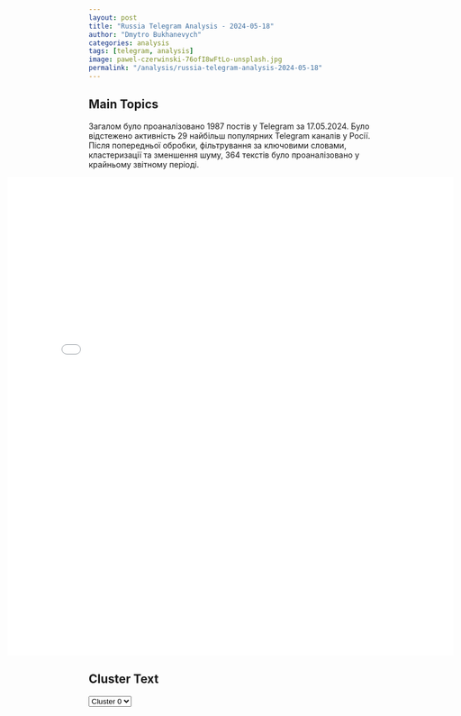 ```yaml
---
layout: post
title: "Russia Telegram Analysis - 2024-05-18"
author: "Dmytro Bukhanevych"
categories: analysis
tags: [telegram, analysis]
image: pawel-czerwinski-76ofI8wFtLo-unsplash.jpg
permalink: "/analysis/russia-telegram-analysis-2024-05-18"
---
```


<style>
    /* Adjusting iframe-container styles */
    .wide-iframe-container {
        width: calc(100% + 30vw);  /* Extending the width */
        margin-left: -15vw;       /* Negative margin to push to the left */
        overflow: hidden;         /* In case the iframe content spills over */
    }

    .wide-iframe-container iframe {
        width: 100%;  /* Making the iframe take the full width of its container */
        border: none; /* Removing any borders from the iframe */
    }

    /* Toggle mechanism */
    .hidden {
        display: none;
    }
    
    .show-content-target:checked + .show-content {
        display: block;
    }
</style>

<h2>Main Topics</h2>
<p>Загалом було проаналізовано 1987 постів у Telegram за 17.05.2024. Було відстежено активність 29 найбільш популярних Telegram каналів у Росії. Після попередньої обробки, фільтрування за ключовими словами, кластеризації та зменшення шуму, 364 текстів було проаналізовано у крайньому звітному періоді.</p>
<!-- Embedding Main Plotly Visualization -->
<div class="wide-iframe-container">
    <iframe src="{{site.baseurl}}/visualizations/2024-05-18/fig_topics_time.html" height="850"></iframe>
</div>


<h2>Cluster Text</h2>

<!-- Dropdown to select a cluster -->
<select id="clusterSelector" onchange="displayClusterText()">
<option value="0">Cluster 0</option><option value="1">Cluster 1</option>
</select>

<!-- Display area for the selected cluster's text -->
<div id="clusterTextDisplay" class="hidden"></div>

<script type="text/javascript">
    var clusterDetails = {"0": "<b>Total Posts:</b> 16<br><b>Date:</b> 2024-05-17 05:29:25+00:00<br><b>Author:</b> rian_ru<br><b>Link:</b> https://t.me/s/rian_ru/245876<br><b>Subscribers:</b> 3210280<br><b>Text:</b> \u0422\u0435\u043a\u0441\u0442: \u0417\u0430\u044f\u0432\u043b\u0435\u043d\u0438\u044f \u041f\u0443\u0442\u0438\u043d\u0430 \u0432 \u0440\u0430\u043c\u043a\u0430\u0445 \u0432\u044b\u0441\u0442\u0443\u043f\u043b\u0435\u043d\u0438\u044f \u043d\u0430 \u042d\u041a\u0421\u041f\u041e \u0432 \u0425\u0430\u0440\u0431\u0438\u043d\u0435:\u25aa\ufe0f\u043f\u0430\u0440\u0442\u043d\u0435\u0440\u0441\u0442\u0432\u043e \u0420\u043e\u0441\u0441\u0438\u0438 \u0438 \u041a\u0438\u0442\u0430\u044f \u043d\u0430\u0434\u0435\u0436\u043d\u043e \u043e\u0431\u0435\u0441\u043f\u0435\u0447\u0438\u0432\u0430\u0435\u0442 \u044d\u043d\u0435\u0440\u0433\u0435\u0442\u0438\u0447\u0435\u0441\u043a\u0443\u044e \u0431\u0435\u0437\u043e\u043f\u0430\u0441\u043d\u043e\u0441\u0442\u044c, \u043f\u043e\u0432\u044b\u0448\u0430\u0435\u0442 \u0443\u0440\u043e\u0432\u0435\u043d\u044c \u0431\u043b\u0430\u0433\u043e\u0441\u043e\u0441\u0442\u043e\u044f\u043d\u0438\u044f \u043d\u0430\u0440\u043e\u0434\u043e\u0432;\u25aa\ufe0f\u0420\u043e\u0441\u0441\u0438\u044f \u0441\u043f\u043e\u0441\u043e\u0431\u043d\u0430 \u0441\u043d\u0430\u0431\u0436\u0430\u0442\u044c \u043a\u0438\u0442\u0430\u0439\u0441\u043a\u0443\u044e \u044d\u043a\u043e\u043d\u043e\u043c\u0438\u043a\u0443 \u044d\u043a\u043e\u043b\u043e\u0433\u0438\u0447\u0435\u0441\u043a\u0438 \u0447\u0438\u0441\u0442\u043e\u0439 \u0434\u043e\u0441\u0442\u0443\u043f\u043d\u043e\u0439 \u044d\u043d\u0435\u0440\u0433\u0438\u0435\u0439;\u25aa\ufe0f\u0420\u043e\u0441\u0441\u0438\u044f \u043f\u043e\u0434\u0434\u0435\u0440\u0436\u0438\u0432\u0430\u0435\u0442 \u043d\u0430\u0441\u0442\u0440\u043e\u0439 \u041a\u0438\u0442\u0430\u044f \u043d\u0430 \u043b\u043e\u043a\u0430\u043b\u0438\u0437\u0430\u0446\u0438\u044e \u043f\u0440\u043e\u0438\u0437\u0432\u043e\u0434\u0441\u0442\u0432 \u0432 \u0420\u0424, \u0433\u043e\u0442\u043e\u0432\u0430 \u043f\u0440\u0435\u0434\u043e\u0441\u0442\u0430\u0432\u043b\u044f\u0442\u044c \u0438\u043d\u0432\u0435\u0441\u0442\u043e\u0440\u0430\u043c \u043b\u044c\u0433\u043e\u0442\u044b, \u041a\u0430\u043b\u0443\u0436\u0441\u043a\u0430\u044f \u043e\u0431\u043b\u0430\u0441\u0442\u044c \u043d\u0430\u0441\u0442\u0440\u043e\u0435\u043d\u0430 \u0440\u0430\u0437\u0432\u0438\u0432\u0430\u0442\u044c \u0441\u043e\u0442\u0440\u0443\u0434\u043d\u0438\u0447\u0435\u0441\u0442\u0432\u043e \u0432 \u0430\u0432\u0442\u043e\u043c\u043e\u0431\u0438\u043b\u044c\u043d\u043e\u0439 \u0441\u0444\u0435\u0440\u0435;\u25aa\ufe0f\u0443 \u0441\u043e\u0442\u0440\u0443\u0434\u043d\u0438\u0447\u0435\u0441\u0442\u0432\u0430 \u043c\u0435\u0436\u0434\u0443 \u0414\u0430\u043b\u044c\u043d\u0438\u043c \u0412\u043e\u0441\u0442\u043e\u043a\u043e\u043c \u0438 \u0441\u0435\u0432\u0435\u0440\u043e-\u0432\u043e\u0441\u0442\u043e\u043a\u043e\u043c \u041a\u0438\u0442\u0430\u044f \u0431\u043e\u043b\u044c\u0448\u043e\u0439 \u043f\u043e\u0442\u0435\u043d\u0446\u0438\u0430\u043b;\u25aa\ufe0f\u0431\u0443\u0434\u0435\u0442 \u043f\u0440\u043e\u0434\u043e\u043b\u0436\u0435\u043d\u043e \u0441\u043e\u043a\u0440\u0430\u0449\u0435\u043d\u0438\u0435 \u0432\u0440\u0435\u043c\u0435\u043d\u0438 \u0434\u043e\u0441\u043c\u043e\u0442\u0440\u0430 \u0433\u0440\u0443\u0437\u043e\u0432 \u0438 \u0442\u0440\u0430\u043d\u0441\u043f\u043e\u0440\u0442\u0430 \u043d\u0430 \u0433\u0440\u0430\u043d\u0438\u0446\u0435.\u041e\u043d \u043f\u0440\u0438\u0433\u043b\u0430\u0441\u0438\u043b \u043a\u0438\u0442\u0430\u0439\u0441\u043a\u0438\u0445 \u043f\u0430\u0440\u0442\u043d\u0451\u0440\u043e\u0432 \u043d\u0430 \u0412\u042d\u0424, \u0433\u0434\u0435 \u043f\u0440\u0435\u0434\u043b\u043e\u0436\u0438\u043b \u043e\u0431\u0441\u0443\u0434\u0438\u0442\u044c \u0441\u043e\u0442\u0440\u0443\u0434\u043d\u0438\u0447\u0435\u0441\u0442\u0432\u043e, \u0432 \u0442\u043e\u043c \u0447\u0438\u0441\u043b\u0435 \u043d\u0430 \u0442\u0435\u0440\u0440\u0438\u0442\u043e\u0440\u0438\u044f\u0445 \u043e\u043f\u0435\u0440\u0435\u0436\u0430\u044e\u0449\u0435\u0433\u043e \u0440\u0430\u0437\u0432\u0438\u0442\u0438\u044f.", "1": "<b>Total Posts:</b> 16<br><b>Date:</b> 2024-05-17 05:02:30+00:00<br><b>Author:</b> bbbreaking<br><b>Link:</b> https://t.me/s/bbbreaking/181893<br><b>Subscribers:</b> 1736698<br><b>Text:</b> \u0422\u0435\u043a\u0441\u0442: \u2757\ufe0f\u0421\u0440\u0435\u0434\u0441\u0442\u0432\u0430 \u041f\u0412\u041e \u0443\u043d\u0438\u0447\u0442\u043e\u0436\u0438\u043b\u0438 \u0438 \u043f\u0435\u0440\u0435\u0445\u0432\u0430\u0442\u0438\u043b\u0438 102 \u0431\u0435\u0441\u043f\u0438\u043b\u043e\u0442\u043d\u0438\u043a\u0430 \u043d\u0430\u0434 \u0440\u043e\u0441\u0441\u0438\u0439\u0441\u043a\u0438\u043c\u0438 \u0440\u0435\u0433\u0438\u043e\u043d\u0430\u043c\u0438, \u0441\u043e\u043e\u0431\u0449\u0438\u043b\u0438 \u0432 \u041c\u0438\u043d\u043e\u0431\u043e\u0440\u043e\u043d\u044b \u0420\u0424. \u041d\u0430\u0434 \u041a\u0440\u044b\u043c\u043e\u043c \u0441\u0431\u0438\u043b\u0438 51 \u0431\u0435\u0441\u043f\u0438\u043b\u043e\u0442\u043d\u0438\u043a, \u043d\u0430\u0434 \u041a\u0440\u0430\u0441\u043d\u043e\u0434\u0430\u0440\u0441\u043a\u0438\u043c \u043a\u0440\u0430\u0435\u043c \u2014 44. \u0412 \u0427\u0435\u0440\u043d\u043e\u043c \u043c\u043e\u0440\u0435 \u0431\u044b\u043b\u043e \u0443\u043d\u0438\u0447\u0442\u043e\u0436\u0435\u043d\u043e \u0448\u0435\u0441\u0442\u044c \u0443\u043a\u0440\u0430\u0438\u043d\u0441\u043a\u0438\u0445 \u0431\u0435\u0437\u044d\u043a\u0438\u043f\u0430\u0436\u043d\u044b\u0445 \u043a\u0430\u0442\u0435\u0440\u043e\u0432. \u00ab\u0414\u0435\u0436\u0443\u0440\u043d\u044b\u043c\u0438 \u0441\u0440\u0435\u0434\u0441\u0442\u0432\u0430\u043c\u0438 \u041f\u0412\u041e \u0443\u043d\u0438\u0447\u0442\u043e\u0436\u0435\u043d\u043e \u0438 \u043f\u0435\u0440\u0435\u0445\u0432\u0430\u0447\u0435\u043d\u043e 51 \u0411\u041f\u041b\u0410 \u043d\u0430\u0434 \u0442\u0435\u0440\u0440\u0438\u0442\u043e\u0440\u0438\u0435\u0439 \u041a\u0440\u044b\u043c\u0441\u043a\u043e\u0433\u043e \u043f\u043e\u043b\u0443\u043e\u0441\u0442\u0440\u043e\u0432\u0430, 44 \u0411\u041f\u041b\u0410 \u043d\u0430\u0434 \u0442\u0435\u0440\u0440\u0438\u0442\u043e\u0440\u0438\u0435\u0439 \u041a\u0440\u0430\u0441\u043d\u043e\u0434\u0430\u0440\u0441\u043a\u043e\u0433\u043e \u043a\u0440\u0430\u044f, \u0448\u0435\u0441\u0442\u044c \u0411\u041f\u041b\u0410 \u043d\u0430\u0434 \u0442\u0435\u0440\u0440\u0438\u0442\u043e\u0440\u0438\u0435\u0439 \u0411\u0435\u043b\u0433\u043e\u0440\u043e\u0434\u0441\u043a\u043e\u0439 \u043e\u0431\u043b\u0430\u0441\u0442\u0438 \u0438 \u043e\u0434\u0438\u043d \u0411\u041f\u041b\u0410 \u043d\u0430\u0434 \u0442\u0435\u0440\u0440\u0438\u0442\u043e\u0440\u0438\u0435\u0439 \u041a\u0443\u0440\u0441\u043a\u043e\u0439 \u043e\u0431\u043b\u0430\u0441\u0442\u0438\u00bb, \u0441\u043e\u043e\u0431\u0449\u0438\u043b\u043e \u041c\u0438\u043d\u043e\u0431\u043e\u0440\u043e\u043d\u044b. \u0421\u0435\u0433\u043e\u0434\u043d\u044f \u043d\u043e\u0447\u044c\u044e \u0438\u0437-\u0437\u0430 \u043f\u0430\u0434\u0435\u043d\u0438\u044f \u0434\u0440\u043e\u043d\u0430 \u0432 \u0422\u0443\u0430\u043f\u0441\u0435 \u043f\u0440\u043e\u0438\u0437\u043e\u0448\u0435\u043b \u043f\u043e\u0436\u0430\u0440 \u043d\u0430 \u043d\u0435\u0444\u0442\u0435\u043f\u0435\u0440\u0435\u0440\u0430\u0431\u0430\u0442\u044b\u0432\u0430\u044e\u0449\u0435\u043c \u0437\u0430\u0432\u043e\u0434\u0435. \u0412 \u0421\u0435\u0432\u0430\u0441\u0442\u043e\u043f\u043e\u043b\u0435 \u043d\u0430 \u0433\u043e\u0440\u043e\u0434\u0441\u043a\u0443\u044e \u043f\u043e\u0434\u0441\u0442\u0430\u043d\u0446\u0438\u044e \u00ab\u0421\u0435\u0432\u0430\u0441\u0442\u043e\u043f\u043e\u043b\u044c\u00bb \u0443\u043f\u0430\u043b\u0438 \u043e\u0431\u043b\u043e\u043c\u043a\u0438 \u0441\u0431\u0438\u0442\u044b\u0445 \u0431\u0435\u0441\u043f\u0438\u043b\u043e\u0442\u043d\u0438\u043a\u043e\u0432, \u043f\u043e\u0441\u043b\u0435 \u0447\u0435\u0433\u043e \u0447\u0430\u0441\u0442\u044c \u0433\u043e\u0440\u043e\u0434\u0430 \u043e\u0441\u0442\u0430\u043b\u0430\u0441\u044c \u0431\u0435\u0437 \u0441\u0432\u0435\u0442\u0430."};

    function displayClusterText() {
        var selectedLabel = document.getElementById("clusterSelector").value;
        var details = clusterDetails[selectedLabel];
        var textDiv = document.getElementById("clusterTextDisplay");
        textDiv.innerHTML = '<p>' + details + '</p>';
        textDiv.classList.remove('hidden');
    }
</script>

